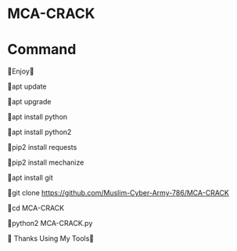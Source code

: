 # MCA-CRACK


# Command

🥀Enjoy💚

🔰apt update

🔰apt upgrade

🔰apt install python

🔰apt install python2

🔰pip2 install requests

🔰pip2 install mechanize

🔰apt install git

🔰git clone https://github.com/Muslim-Cyber-Army-786/MCA-CRACK

🔰cd MCA-CRACK

🔰python2 MCA-CRACK.py

🔰 Thanks Using My Tools💚

